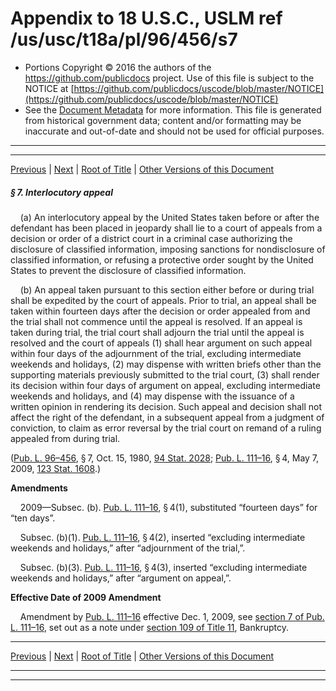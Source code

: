 ---
---

# Appendix to 18 U.S.C., USLM ref /us/usc/t18a/pl/96/456/s7

* Portions Copyright © 2016 the authors of the https://github.com/publicdocs project.
  Use of this file is subject to the NOTICE at [https://github.com/publicdocs/uscode/blob/master/NOTICE](https://github.com/publicdocs/uscode/blob/master/NOTICE)
* See the [Document Metadata](././../../../../../..//README.md) for more information.
  This file is generated from historical government data; content and/or formatting may be inaccurate and out-of-date and should not be used for official purposes.

----------
----------

[Previous](./../../../../../..//us/usc/t18a/pl/96/456/m__us_usc_t18a_pl_96_456_s6.md) | [Next](./../../../../../..//us/usc/t18a/pl/96/456/m__us_usc_t18a_pl_96_456_s8.md) | [Root of Title](./../../../../../../) | [Other Versions of this Document](https://publicdocs.github.io/go/links?ns=uslm&ref=%2Fus%2Fusc%2Ft18a%2Fpl%2F96%2F456%2Fs7)

##### § 7. Interlocutory appeal

    (a) An interlocutory appeal by the United States taken before or after the defendant has been placed in jeopardy shall lie to a court of appeals from a decision or order of a district court in a criminal case authorizing the disclosure of classified information, imposing sanctions for nondisclosure of classified information, or refusing a protective order sought by the United States to prevent the disclosure of classified information.

    (b) An appeal taken pursuant to this section either before or during trial shall be expedited by the court of appeals. Prior to trial, an appeal shall be taken within fourteen days after the decision or order appealed from and the trial shall not commence until the appeal is resolved. If an appeal is taken during trial, the trial court shall adjourn the trial until the appeal is resolved and the court of appeals (1) shall hear argument on such appeal within four days of the adjournment of the trial, excluding intermediate weekends and holidays, (2) may dispense with written briefs other than the supporting materials previously submitted to the trial court, (3) shall render its decision within four days of argument on appeal, excluding intermediate weekends and holidays, and (4) may dispense with the issuance of a written opinion in rendering its decision. Such appeal and decision shall not affect the right of the defendant, in a subsequent appeal from a judgment of conviction, to claim as error reversal by the trial court on remand of a ruling appealed from during trial.

([Pub. L. 96–456][/us/pl/96/456], § 7, Oct. 15, 1980, [94 Stat. 2028][/us/stat/94/2028]; [Pub. L. 111–16][/us/pl/111/16], § 4, May 7, 2009, [123 Stat. 1608][/us/stat/123/1608].)

 __Amendments__ 

    2009—Subsec. (b). [Pub. L. 111–16][/us/pl/111/16], § 4(1), substituted “fourteen days” for “ten days”.

    Subsec. (b)(1). [Pub. L. 111–16][/us/pl/111/16], § 4(2), inserted “excluding intermediate weekends and holidays,” after “adjournment of the trial,”.

    Subsec. (b)(3). [Pub. L. 111–16][/us/pl/111/16], § 4(3), inserted “excluding intermediate weekends and holidays,” after “argument on appeal,”.

 __Effective Date of 2009 Amendment__ 

    Amendment by [Pub. L. 111–16][/us/pl/111/16] effective Dec. 1, 2009, see [section 7 of Pub. L. 111–16][/us/pl/111/16/s7], set out as a note under [section 109 of Title 11][/us/usc/t11/s109], Bankruptcy.

----------

[Previous](./../../../../../..//us/usc/t18a/pl/96/456/m__us_usc_t18a_pl_96_456_s6.md) | [Next](./../../../../../..//us/usc/t18a/pl/96/456/m__us_usc_t18a_pl_96_456_s8.md) | [Root of Title](./../../../../../../) | [Other Versions of this Document](https://publicdocs.github.io/go/links?ns=uslm&ref=%2Fus%2Fusc%2Ft18a%2Fpl%2F96%2F456%2Fs7)

----------
----------

[/us/pl/96/456]: https://publicdocs.github.io/go/links?ns=uslm&ref=%2Fus%2Fpl%2F96%2F456
[/us/stat/94/2028]: https://publicdocs.github.io/go/links?ns=uslm&ref=%2Fus%2Fstat%2F94%2F2028
[/us/pl/111/16]: https://publicdocs.github.io/go/links?ns=uslm&ref=%2Fus%2Fpl%2F111%2F16
[/us/stat/123/1608]: https://publicdocs.github.io/go/links?ns=uslm&ref=%2Fus%2Fstat%2F123%2F1608
[/us/pl/111/16]: https://publicdocs.github.io/go/links?ns=uslm&ref=%2Fus%2Fpl%2F111%2F16
[/us/pl/111/16]: https://publicdocs.github.io/go/links?ns=uslm&ref=%2Fus%2Fpl%2F111%2F16
[/us/pl/111/16]: https://publicdocs.github.io/go/links?ns=uslm&ref=%2Fus%2Fpl%2F111%2F16
[/us/pl/111/16]: https://publicdocs.github.io/go/links?ns=uslm&ref=%2Fus%2Fpl%2F111%2F16
[/us/pl/111/16/s7]: https://publicdocs.github.io/go/links?ns=uslm&ref=%2Fus%2Fpl%2F111%2F16%2Fs7
[/us/usc/t11/s109]: https://publicdocs.github.io/go/links?ns=uslm&ref=%2Fus%2Fusc%2Ft11%2Fs109


